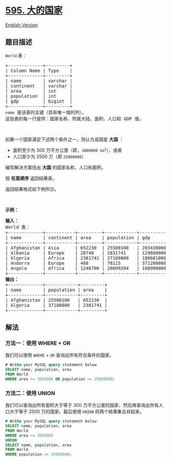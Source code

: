 # [595. 大的国家](https://leetcode.cn/problems/big-countries)

[English Version](/solution/0500-0599/0595.Big%20Countries/README_EN.md)

<!-- tags:数据库 -->

## 题目描述

<!-- 这里写题目描述 -->

<p><code>World</code> 表：</p>

<div class="top-view__1vxA">
<div class="original__bRMd">
<div>
<pre>
+-------------+---------+
| Column Name | Type    |
+-------------+---------+
| name        | varchar |
| continent   | varchar |
| area        | int     |
| population  | int     |
| gdp         | bigint  |
+-------------+---------+
<code>name</code> 是该表的主键（具有唯一值的列）。
这张表的每一行提供：国家名称、所属大陆、面积、人口和 GDP 值。
</pre>

<p>&nbsp;</p>

<p>如果一个国家满足下述两个条件之一，则认为该国是 <strong>大国</strong> ：</p>

<ul>
	<li>面积至少为 300 万平方公里（即，<code>3000000 km<sup>2</sup></code>），或者</li>
	<li>人口至少为 2500 万（即 <code>25000000</code>）</li>
</ul>

<p>编写解决方案找出&nbsp;<strong>大国</strong> 的国家名称、人口和面积。</p>

<p>按 <strong>任意顺序</strong> 返回结果表。</p>

<p>返回结果格式如下例所示。</p>

<p>&nbsp;</p>

<p><strong class="example">示例：</strong></p>

<pre>
<strong>输入：</strong>
World 表：
+-------------+-----------+---------+------------+--------------+
| name        | continent | area    | population | gdp          |
+-------------+-----------+---------+------------+--------------+
| Afghanistan | Asia      | 652230  | 25500100   | 20343000000  |
| Albania     | Europe    | 28748   | 2831741    | 12960000000  |
| Algeria     | Africa    | 2381741 | 37100000   | 188681000000 |
| Andorra     | Europe    | 468     | 78115      | 3712000000   |
| Angola      | Africa    | 1246700 | 20609294   | 100990000000 |
+-------------+-----------+---------+------------+--------------+
<strong>输出：</strong>
+-------------+------------+---------+
| name        | population | area    |
+-------------+------------+---------+
| Afghanistan | 25500100   | 652230  |
| Algeria     | 37100000   | 2381741 |
+-------------+------------+---------+
</pre>
</div>
</div>
</div>

## 解法

### 方法一：使用 WHERE + OR

我们可以使用 `WHERE` + `OR` 查询出所有符合条件的国家。

<!-- tabs:start -->

```sql
# Write your MySQL query statement below
SELECT name, population, area
FROM World
WHERE area >= 3000000 OR population >= 25000000;
```

<!-- tabs:end -->

### 方法二：使用 UNION

我们可以查询出所有面积大于等于 300 万平方公里的国家，然后再查询出所有人口大于等于 2500 万的国家，最后使用 `UNION` 将两个结果集合并起来。

<!-- tabs:start -->

```sql
# Write your MySQL query statement below
SELECT name, population, area
FROM World
WHERE area >= 3000000
UNION
SELECT name, population, area
FROM World
WHERE population >= 25000000;
```

<!-- tabs:end -->

<!-- end -->
